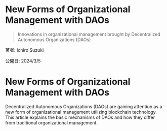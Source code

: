 # New Forms of Organizational Management with DAOs

> Innovations in organizational management brought by Decentralized Autonomous Organizations (DAOs)

著者: Ichiro Suzuki

公開日: 2024/3/5


# New Forms of Organizational Management with DAOs

Decentralized Autonomous Organizations (DAOs) are gaining attention as a new form of organizational management utilizing blockchain technology. This article explains the basic mechanisms of DAOs and how they differ from traditional organizational management.
